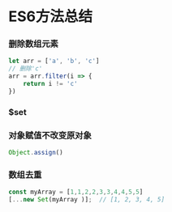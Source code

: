 # ES6方法总结

### 删除数组元素

```javascript
let arr = ['a', 'b', 'c']
// 删除'c'
arr = arr.filter(i => {
    return i != 'c'
})
```

### $set

### 对象赋值不改变原对象

```javascript
Object.assign()
```

### 数组去重
```javascript
const myArray = [1,1,2,2,3,3,4,4,5,5]
[...new Set(myArray )];  // [1, 2, 3, 4, 5]
```



